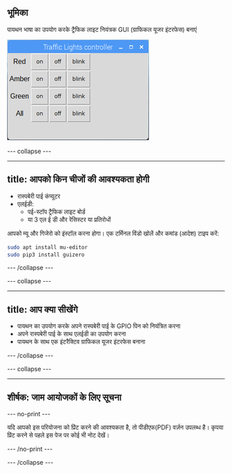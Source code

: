 ## भूमिका

पायथन भाषा का उपयोग करके ट्रैफिक लाइट नियंत्रक GUI (ग्राफिकल यूजर इंटरफेस) बनाएं

![](images/guizero-4.png)

\--- collapse \---

* * *

## title: आपको किन चीजों की आवश्यकता होगी

- रास्पबेरी पाई कंप्यूटर
- एलईडी: 
    - पई-स्टॉप ट्रैफिक लाइट बोर्ड
    - या 3 एल ई डी और रेसिस्टर या प्रतिरोधों

आपको म्यू और गिजेरो को इंस्टॉल करना होगा। एक टर्मिनल विंडो खोलें और कमांड (आदेश) टाइप करें:

```bash
sudo apt install mu-editor
sudo pip3 install guizero
```

\--- /collapse \---

\--- collapse \---

* * *

## title: आप क्या सीखेंगे

- पायथन का उपयोग करके अपने रास्पबेरी पाई के GPIO पिन को नियंत्रित करना
- अपने रास्पबेरी पाई के साथ एलईडी का उपयोग करना
- पायथन के साथ एक इंटरैक्टिव ग्राफिकल यूजर इंटरफेस बनाना

\--- /collapse \---

\--- collapse \---

* * *

## शीर्षक: जाम आयोजकों के लिए सूचना

\--- no-print \---

यदि आपको इस परियोजना को प्रिंट करने की आवश्यकता है, तो पीडीएफ(PDF) वर्ज़न उपलब्ध है। कृपया प्रिंट करने से पहले इस पेज पर कोई भी नोट देखें।

\--- /no-print \---

\--- /collapse \---